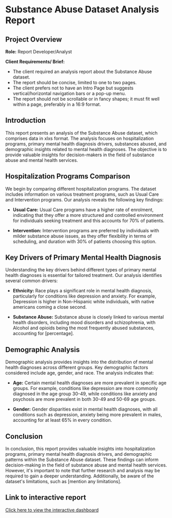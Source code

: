 # Substance Abuse Dataset Analysis Report

## Project Overview

**Role:** Report Developer/Analyst

**Client Requirements/ Brief:**
- The client required an analysis report about the Substance Abuse dataset.
- The report should be concise, limited to one to two pages.
- The client prefers not to have an Intro Page but suggests vertical/horizontal navigation bars or a pop-up menu.
- The report should not be scrollable or in fancy shapes; it must fit well within a page, preferably in a 16:9 format.

## Introduction

This report presents an analysis of the Substance Abuse dataset, which comprises data in xlxs format. The analysis focuses on hospitalization programs, primary mental health diagnosis drivers, substances abused, and demographic insights related to mental health diagnoses. The objective is to provide valuable insights for decision-makers in the field of substance abuse and mental health services.

## Hospitalization Programs Comparison

We begin by comparing different hospitalization programs. The dataset includes information on various treatment programs, such as Usual Care and Intervention programs. Our analysis reveals the following key findings:

- **Usual Care:** Usual Care programs have a higher rate of enrolment, indicating that they offer a more structured and controlled environment for individuals seeking treatment and this accounts for 70% of patients.

- **Intervention:** Intervention programs are preferred by individuals with milder substance abuse issues, as they offer flexibility in terms of scheduling, and duration with 30% of patients choosing this option.

## Key Drivers of Primary Mental Health Diagnosis

Understanding the key drivers behind different types of primary mental health diagnoses is essential for tailored treatment. Our analysis identifies several common drivers:

- **Ethnicity:** Race plays a significant role in mental health diagnosis, particularly for conditions like depression and anxiety. For example, Depression is higher in Non-Hispanic white individuals, with native americans coming a close second.

- **Substance Abuse:** Substance abuse is closely linked to various mental health disorders, including mood disorders and schizophrenia, with Alcohol and opioids being the most frequently abused substances, accounting for [percentage].

## Demographic Analysis

Demographic analysis provides insights into the distribution of mental health diagnoses across different groups. Key demographic factors considered include age, gender, and race. The analysis indicates that:

- **Age:** Certain mental health diagnoses are more prevalent in specific age groups. For example, conditions like depression are more commonly diagnosed in the age group 30-49, while conditions like anxiety and psychosis are more prevalent in both 30-49 and 50-69 age groups.

- **Gender:** Gender disparities exist in mental health diagnoses, with all conditions such as depression, anxiety being more prevalent in males, accounting for at least 65% in every condition.

## Conclusion

In conclusion, this report provides valuable insights into hospitalization programs, primary mental health diagnosis drivers, and demographic patterns within the Substance Abuse dataset. These findings can inform decision-making in the field of substance abuse and mental health services. However, it's important to note that further research and analysis may be required to gain a deeper understanding. Additionally, be aware of the dataset's limitations, such as [mention any limitations].

## Link to interactive report

[Click here to view the interactive dashboard](https://app.powerbi.com/view?r=eyJrIjoiZmI2ZTE0OTgtMzNlMC00NGZjLTk4MDctNWZiYTNkN2U0ZWI1IiwidCI6Ijg3Zjc6Mzk2LWUyMTctNDljNS04MWI5LWY5ZDAyZDk1MDQ5MyJ9)


